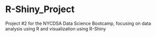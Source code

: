 # R-Shiny_Project
Project #2 for the NYCDSA Data Science Bootcamp, focusing on data analysis using R and visualization using R-Shiny

